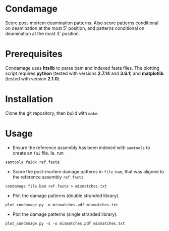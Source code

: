 # Condamage
Score post-mortem deamination patterns. Also score patterns conditional on
deamination at the most 5' position, and patterns conditional on deamination
at the most 3' position.

# Prerequisites
Condamage uses **htslib** to parse bam and indexed fasta files.  The plotting
script requires **python** (tested with versions **2.7.14** and **3.6.1**) and
**matplotlib** (tested with version **2.1.0**)

# Installation
Clone the git repository, then build with `make`.

# Usage
* Ensure the reference assembly has been indexed with `samtools` to create an
`fai` file. Ie. run
```
samtools faidx ref.fasta
```

* Score the post-mortem damage patterns in `file.bam`, that was aligned to the
reference assembly `ref.fasta`.
```
condamage file.bam ref.fasta > mismatches.txt
```

* Plot the damage patterns (double stranded library).
```
plot_condamage.py -o mismatches.pdf mismatches.txt
```

* Plot the damage patterns (single stranded library).
```
plot_condamage.py -s -o mismatches.pdf mismatches.txt
```
